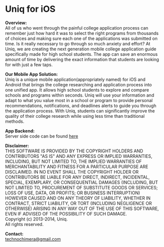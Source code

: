 Uniq for iOS
=============

**Overview:**  
All of us who went through the painful college application process can remember just how hard it was to select the right programs from thousands of choices and making sure each one of the applications was submitted on time. Is it really necessary to go through so much anxiety and effort? At Uniq, we are creating the next generation mobile college application guide specifically made for high school students. The app can save an enormous amount of time by delivering the exact information that students are looking for with just a few taps.   
                                                                        
**Our Mobile App Solution:**                                            
Uniq is a unique mobile application(appropriately named) for iOS and Android that brings the college researching and application process into one unified app. It allows high school students to explore and compare schools and programs within seconds. Uniq will use your information and adapt to what you value most in a school or program to provide personal recommendations, notifications, and deadlines alerts to guide you through the application process. With Uniq, students can significantly improve the quality of their college research while using less time than traditional methods.      

**App Backend:**  
Server side code can be found [here](https://github.com/chrisjluc/uniq-backend)
                                                                            
**Disclaimer:**                                               
THIS SOFTWARE IS PROVIDED BY THE COPYRIGHT HOLDERS AND CONTRIBUTORS \"AS IS\" AND ANY EXPRESS OR IMPLIED WARRANTIES, INCLUDING, BUT NOT LIMITED TO, THE IMPLIED WARRANTIES OF MERCHANTABILITY AND FITNESS FOR A PARTICULAR PURPOSE ARE DISCLAIMED. IN NO EVENT SHALL THE COPYRIGHT HOLDER OR CONTRIBUTORS BE LIABLE FOR ANY DIRECT, INDIRECT, INCIDENTAL, SPECIAL, EXEMPLARY, OR CONSEQUENTIAL DAMAGES (INCLUDING, BUT NOT LIMITED TO, PROCUREMENT OF SUBSTITUTE GOODS OR SERVICES; LOSS OF USE, DATA, OR PROFITS; OR BUSINESS INTERRUPTION) HOWEVER CAUSED AND ON ANY THEORY OF LIABILITY, WHETHER IN CONTRACT, STRICT LIABILITY, OR TORT (INCLUDING NEGLIGENCE OR OTHERWISE) ARISING IN ANY WAY OUT OF THE USE OF THIS SOFTWARE, EVEN IF ADVISED OF THE POSSIBILITY OF SUCH DAMAGE.                                                                                      
Copyright (c) 2013-2014, Uniq.                              
All rights reserved.

**Contact:**  
technochimera@gmail.com
